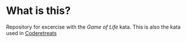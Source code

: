 # What is this?
Repository for excercise with the _Game of Life_ kata. This is also the kata used in [Coderetreats](http://coderetreat.org)
